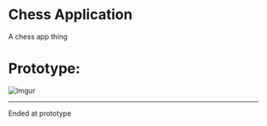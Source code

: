 # Chess Application
A chess app thing

# Prototype:
![Imgur](https://i.imgur.com/mK8OsH0.png)

---
Ended at prototype
